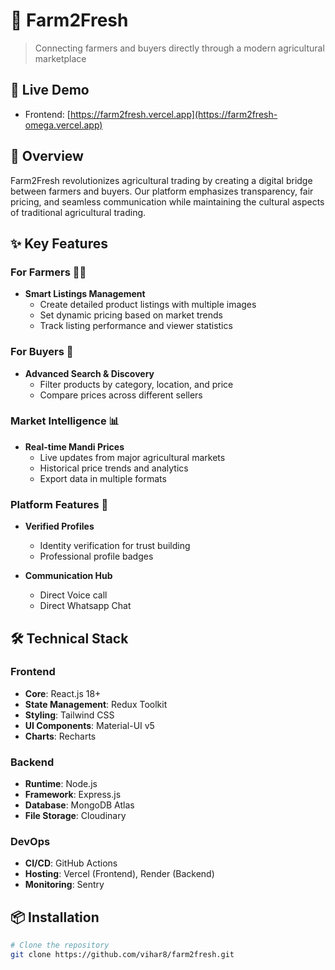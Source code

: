 # 🌾 Farm2Fresh

> Connecting farmers and buyers directly through a modern agricultural marketplace

## 📱 Live Demo
- Frontend: [https://farm2fresh.vercel.app](https://farm2fresh-omega.vercel.app)

## 🎯 Overview
Farm2Fresh revolutionizes agricultural trading by creating a digital bridge between farmers and buyers. Our platform emphasizes transparency, fair pricing, and seamless communication while maintaining the cultural aspects of traditional agricultural trading.

## ✨ Key Features

### For Farmers 👨‍🌾
- **Smart Listings Management**
  - Create detailed product listings with multiple images
  - Set dynamic pricing based on market trends
  - Track listing performance and viewer statistics

### For Buyers 🏪
- **Advanced Search & Discovery**
  - Filter products by category, location, and price
  - Compare prices across different sellers

### Market Intelligence 📊
- **Real-time Mandi Prices**
  - Live updates from major agricultural markets
  - Historical price trends and analytics
  - Export data in multiple formats

### Platform Features 🌟
- **Verified Profiles**
  - Identity verification for trust building
  - Professional profile badges

- **Communication Hub**
  - Direct Voice call
  - Direct Whatsapp Chat

## 🛠️ Technical Stack

### Frontend
- **Core**: React.js 18+
- **State Management**: Redux Toolkit
- **Styling**: Tailwind CSS
- **UI Components**: Material-UI v5
- **Charts**: Recharts

### Backend
- **Runtime**: Node.js
- **Framework**: Express.js
- **Database**: MongoDB Atlas
- **File Storage**: Cloudinary

### DevOps
- **CI/CD**: GitHub Actions
- **Hosting**: Vercel (Frontend), Render (Backend)
- **Monitoring**: Sentry

## 📦 Installation

```bash
# Clone the repository
git clone https://github.com/vihar8/farm2fresh.git
